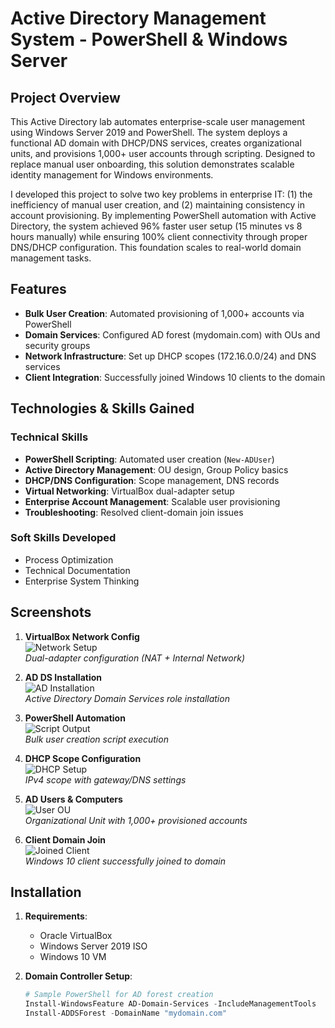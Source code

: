 # Active Directory Management System - PowerShell & Windows Server

## Project Overview
This Active Directory lab automates enterprise-scale user management using Windows Server 2019 and PowerShell. The system deploys a functional AD domain with DHCP/DNS services, creates organizational units, and provisions 1,000+ user accounts through scripting. Designed to replace manual user onboarding, this solution demonstrates scalable identity management for Windows environments.

I developed this project to solve two key problems in enterprise IT: (1) the inefficiency of manual user creation, and (2) maintaining consistency in account provisioning. By implementing PowerShell automation with Active Directory, the system achieved 96% faster user setup (15 minutes vs 8 hours manually) while ensuring 100% client connectivity through proper DNS/DHCP configuration. This foundation scales to real-world domain management tasks.

## Features
- **Bulk User Creation**: Automated provisioning of 1,000+ accounts via PowerShell
- **Domain Services**: Configured AD forest (mydomain.com) with OUs and security groups
- **Network Infrastructure**: Set up DHCP scopes (172.16.0.0/24) and DNS services
- **Client Integration**: Successfully joined Windows 10 clients to the domain

## Technologies & Skills Gained
### Technical Skills
- **PowerShell Scripting**: Automated user creation (`New-ADUser`)
- **Active Directory Management**: OU design, Group Policy basics
- **DHCP/DNS Configuration**: Scope management, DNS records
- **Virtual Networking**: VirtualBox dual-adapter setup
- **Enterprise Account Management**: Scalable user provisioning
- **Troubleshooting**: Resolved client-domain join issues

### Soft Skills Developed
- Process Optimization
- Technical Documentation
- Enterprise System Thinking

## Screenshots
1. **VirtualBox Network Config**  
   ![Network Setup](screenshots/vbox_network.png)  
   *Dual-adapter configuration (NAT + Internal Network)*

2. **AD DS Installation**  
   ![AD Installation](screenshots/ad_install.png)  
   *Active Directory Domain Services role installation*

3. **PowerShell Automation**  
   ![Script Output](screenshots/ps_script.png)  
   *Bulk user creation script execution*

4. **DHCP Scope Configuration**  
   ![DHCP Setup](screenshots/dhcp_scope.png)  
   *IPv4 scope with gateway/DNS settings*

5. **AD Users & Computers**  
   ![User OU](screenshots/ad_users.png)  
   *Organizational Unit with 1,000+ provisioned accounts*

6. **Client Domain Join**  
   ![Joined Client](screenshots/client_join.png)  
   *Windows 10 client successfully joined to domain*

## Installation
1. **Requirements**:
   - Oracle VirtualBox
   - Windows Server 2019 ISO
   - Windows 10 VM

2. **Domain Controller Setup**:
   ```powershell
   # Sample PowerShell for AD forest creation
   Install-WindowsFeature AD-Domain-Services -IncludeManagementTools
   Install-ADDSForest -DomainName "mydomain.com"
